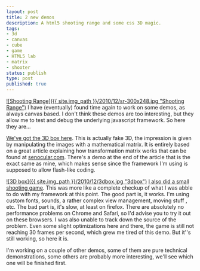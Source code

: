 ```yaml
---
layout: post
title: 2 new demos
description: A html5 shooting range and some css 3D magic.
tags:
- 3d
- canvas
- cube
- game
- HTML5 lab
- matrix
- shooter
status: publish
type: post
published: true
---
```

[![Shooting Range]({{ site.img_path }}/2010/12/sr-300x248.jpg "Shooting Range")](http://yannick-lohse.fr/2010/12/2-demos/)
I have (eventually) found time again to work on some demos, as always canvas based. I don't think these demos are too interesting, but they allow me to test and debug the underlying javascript framework. So here they are…

[We've got the 3D box here](http://code.yannick-lohse.fr/3dbox/3dbox.php "3D box"). This is actually fake 3D, the impression is given by manipulating the images with a mathematical matrix. It is entirely based on a great article explaining how transformation matrix works that can be found at [senocular.com](http://www.senocular.com/flash/tutorials/transformmatrix/ "Transfomration Matrix"). There's a demo at the end of the article that is the exact same as mine, which makes sense since the framework I'm using is supposed to allow flash-like coding.

[![3D box]({{ site.img_path }}/2010/12/3dbox.jpg "3dbox")](http://yannick-lohse.fr/wp-content/uploads/2010/12/3dbox.jpg)
[I also did a small shooting game](http://code.yannick-lohse.fr/sr/ "Shooting range game"). This was more like a complete checkup of what I was abble to do with my framework at this point. The good part is, it works. I'm using custom fonts, sounds, a rather complex view management, moving stuff , etc. The bad part is, it's slow, at least on firefox. There are absolutely no performance problems on Chrome and Safari, so I'd advise you to try it out on these browsers. I was also unable to track down the source of the problem. Even some slight optimizations here and there, the game is still not reaching 30 frames per second, which grew me tired of this demo. But it''s still working, so here it is.

I'm working on a couple of other demos, some of them are pure technical demonstrations, some others are probably more interesting, we'll see which one will be finished first.
